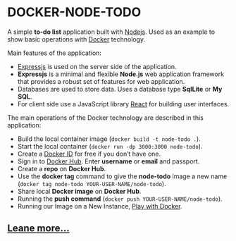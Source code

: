 # DOCKER-NODE-TODO

A simple **to-do list** application built with [Nodejs](https://nodejs.org/en/). Used as an example to show basic operations with [Docker](https://docs.docker.com/) technology.

Main features of the application:

* [Expressjs](https://expressjs.com/) is used on the server side of the application.
* **Expressjs** is a minimal and flexible **Node.js** web application framework that provides a robust set of features for web application.
* Databases are used to store data. Uses a database type **SqlLite** or **My SQL**.
* For client side use a JavaScript library [React](https://reactjs.org/) for building user interfaces.

The main operations of the Docker technology are described in this application:

* Build the local container image (`docker build -t node-todo .`).
* Start the local container (`docker run -dp 3000:3000 node-todo`).
* Create a [Docker ID](https://hub.docker.com/signup) for free if you don’t have one.
* Sign in to [Docker Hub](https://hub.docker.com/). Enter **username** or **email** and passport.
* Create a **repo** on **Docker Hub**.
* Use the **docker tag** command to give the **node-todo** image a new name (`docker tag node-todo YOUR-USER-NAME/node-todo`).
* Share local **Docker image** on **Docker Hub**.
* Running the **push command** (`docker push YOUR-USER-NAME/node-todo`).
* Running our Image on a New Instance, [Play with Docker](https://labs.play-with-docker.com/).


## [Leane more...](http://bsa-git.github.io/docker-node-todo)